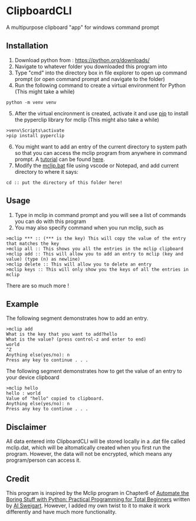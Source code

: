 # ClipboardCLI
 A multipurpose clipboard "app" for windows command prompt

## Installation
1. Download python from : https://python.org/downloads/
2. Navigate to whatever folder you downloaded this program into
3. Type "cmd" into the directory box in file explorer to open up command prompt (or open command prompt and navigate to the folder)
4. Run the following command to create a virtual environment for Python (This might take a while)
```batch
python -m venv venv
```
5. After the virtual encironment is created, activate it and use [pip](https://pip.pypa.io/en/stable/) to install the pyperclip library for mclip (This might also take a while)
```batch
>venv\Scripts\activate
>pip install pyperclip
```
6. You might want to add an entry of the current directory to system path so that you can access the mclip program from anywhere in command prompt. A [tutorial](https://www.computerhope.com/issues/ch000549.htm#:~:text=%20Setting%20the%20path%20and%20variables%20in%20Windows,system%20settings%20link%20in%20the%20left...%20More%20) can be found [here](https://www.computerhope.com/issues/ch000549.htm#:~:text=%20Setting%20the%20path%20and%20variables%20in%20Windows,system%20settings%20link%20in%20the%20left...%20More%20).
7. Modify the [mclip.bat](https://github.com/zzuo123/MclipPlusPlus/blob/master/mclip.bat) file using vscode or Notepad, and add current directory to where it says:
```
cd :: put the directory of this folder here!
```

## Usage
1. Type in mclip in command prompt and you will see a list of commands you can do with this program
2. You may also specify command when you run mclip, such as
```
>mclip *** :: (*** is the key) This will copy the value of the entry that matches the key
>mclip all :: This shows you all the entries in the mclip clipboard
>mclip add :: This will allow you to add an entry to mclip (key and value) (type (n) as newline)
>mclip delete :: This will allow you to delete an entry
>mclip keys :: This will only show you the keys of all the entries in mclip
```
There are so much more !

## Example
The following segment demonstrates how to add an entry.
```
>mclip add
What is the key that you want to add?hello
What is the value? (press control-z and enter to end)
world
^Z
Anything else(yes/no): n
Press any key to continue . . .
```
The following segment demonstrates how to get the value of an entry to your device clipboard
```
>mclip hello
hello : world
Value of "hello" copied to clipboard.
Anything else(yes/no): n
Press any key to continue . . .
```

## Disclaimer
All data entered into ClipboardCLI will be stored locally in a .dat file called mclip.dat, which will be altomatically created when you first run the program. However, the data will not be encrypted, which means any program/person can access it.

## Credit
This program is inspired by the Mclip program in Chapter6 of [Automate the Boring Stuff with Python: Practical Programming for Total Beginners](https://automatetheboringstuff.com/) written by [Al Sweigart](https://alsweigart.com/). However, I added my own twist to it to make it work differently and have much more functionality.
